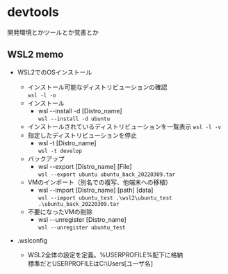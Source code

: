 # devtools
開発環境とかツールとか覚書とか

## WSL2 memo
- WSL2でのOSインストール
  - インストール可能なディストリビューションの確認  
  `wsl -l -o`
  - インストール
    - wsl --install -d [Distro_name]  
    `wsl --install -d ubuntu`
  - インストールされているディストリビューションを一覧表示 
  `wsl -l -v`
  - 指定したディストリビューションを停止
    - wsl -t [Distro_name]  
    `wsl -t develop`
  - バックアップ
    - wsl --export [Distro_name] [File]  
    `wsl --export ubuntu ubuntu_back_20220309.tar`
  - VMのインポート（別名での複写、他端末への移植）
    - wsl --import [Distro_name] [path] [data]  
    `wsl --import ubuntu_test .\wsl2\ubuntu_test .\ubuntu_back_20220309.tar`
  - 不要になったVMの削除
    - wsl --unregister [Distro_name]  
    `wsl --unregister ubuntu_test`

- .wslconfig
  - WSL2全体の設定を定義。%USERPROFILE%配下に格納  
  標準だとUSERPROFILEはC:\Users\[ユーザ名]
